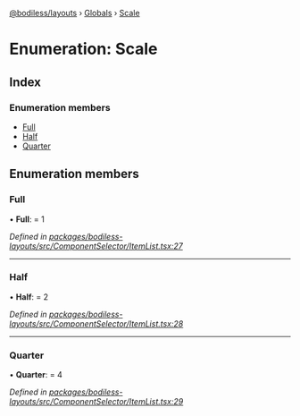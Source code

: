 [@bodiless/layouts](../README.md) › [Globals](../globals.md) › [Scale](scale.md)

# Enumeration: Scale

## Index

### Enumeration members

* [Full](scale.md#full)
* [Half](scale.md#half)
* [Quarter](scale.md#quarter)

## Enumeration members

###  Full

• **Full**: = 1

*Defined in [packages/bodiless-layouts/src/ComponentSelector/ItemList.tsx:27](https://github.com/johnsonandjohnson/Bodiless-JS/blob/20bd3e1a/packages/bodiless-layouts/src/ComponentSelector/ItemList.tsx#L27)*

___

###  Half

• **Half**: = 2

*Defined in [packages/bodiless-layouts/src/ComponentSelector/ItemList.tsx:28](https://github.com/johnsonandjohnson/Bodiless-JS/blob/20bd3e1a/packages/bodiless-layouts/src/ComponentSelector/ItemList.tsx#L28)*

___

###  Quarter

• **Quarter**: = 4

*Defined in [packages/bodiless-layouts/src/ComponentSelector/ItemList.tsx:29](https://github.com/johnsonandjohnson/Bodiless-JS/blob/20bd3e1a/packages/bodiless-layouts/src/ComponentSelector/ItemList.tsx#L29)*
